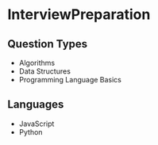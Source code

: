 # InterviewPreparation

## Question Types
* Algorithms
* Data Structures
* Programming Language Basics

## Languages
* JavaScript
* Python

